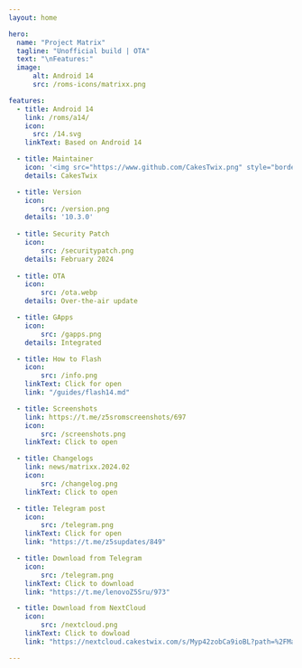 ```yaml
---
layout: home

hero:
  name: "Project Matrix"
  tagline: "Unofficial build | OTA"
  text: "\nFeatures:"
  image: 
      alt: Android 14
      src: /roms-icons/matrixx.png

features:
  - title: Android 14
    link: /roms/a14/
    icon: 
      src: /14.svg
    linkText: Based on Android 14

  - title: Maintainer
    icon: '<img src="https://www.github.com/CakesTwix.png" style="border-radius: 10%;"/>'
    details: CakesTwix

  - title: Version
    icon: 
        src: /version.png
    details: '10.3.0'
  
  - title: Security Patch
    icon: 
        src: /securitypatch.png
    details: February 2024
  
  - title: OTA
    icon: 
        src: /ota.webp
    details: Over-the-air update

  - title: GApps
    icon: 
        src: /gapps.png
    details: Integrated

  - title: How to Flash
    icon: 
        src: /info.png
    linkText: Click for open
    link: "/guides/flash14.md"

  - title: Screenshots
    link: https://t.me/z5sromscreenshots/697
    icon: 
        src: /screenshots.png
    linkText: Click to open

  - title: Changelogs
    link: news/matrixx.2024.02
    icon: 
        src: /changelog.png
    linkText: Click to open

  - title: Telegram post
    icon: 
        src: /telegram.png
    linkText: Click for open
    link: "https://t.me/z5supdates/849"

  - title: Download from Telegram
    icon: 
        src: /telegram.png
    linkText: Click to download
    link: "https://t.me/lenovoZ5Sru/973"

  - title: Download from NextCloud
    icon: 
        src: /nextcloud.png
    linkText: Click to dowload
    link: "https://nextcloud.cakestwix.com/s/Myp42zobCa9ioBL?path=%2FMatrixx"

---
```

